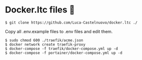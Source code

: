 # Docker.ltc files 🐋

```
$ git clone https://github.com/Luca-Castelnuovo/docker.ltc ./
```

Copy all .env.example files to .env files and edit them.

```
$ sudo chmod 600 ./traefik/acme.json
$ docker network create traefik-proxy
$ docker-compose -f traefik/docker-compose.yml up -d
$ docker-compose -f portainer/docker-compose.yml up -d
```
